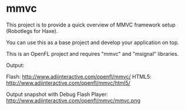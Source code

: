 mmvc
====

This project is to provide a quick overview of MMVC framework setup (Robotlegs for Haxe).

You can use this as a base project and develop your application on top.

This is an OpenFL project and requires "mmvc" and "msignal" libraries.

Output:

Flash: http://www.adiinteractive.com/openfl/mmvc/
HTML5: http://www.adiinteractive.com/openfl/mmvc/html5/

Output snapshot with Debug Flash Player:
http://www.adiinteractive.com/openfl/mmvc/mmvc.png
